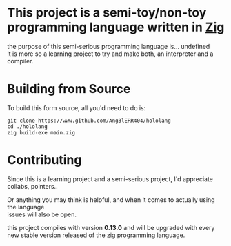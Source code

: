 # This project is a semi-toy/non-toy programming language written in [Zig](https://ziglang.org/)

the purpose of this semi-serious programming language is... undefined\
it is more so a learning project to try and make both, an interpreter and a compiler.

# Building from Source

To build this form source, all you'd need to do is:
```batch
git clone https://www.github.com/Ang3lERR404/hololang
cd ./hololang
zig build-exe main.zig
```


# Contributing

Since this is a learning project and a semi-serious project, I'd appreciate collabs, pointers..

Or anything you may think is helpful, and when it comes to actually using the language\
issues will also be open.

this project compiles with version **0.13.0** and will be upgraded with every new stable version released of the zig programming language.